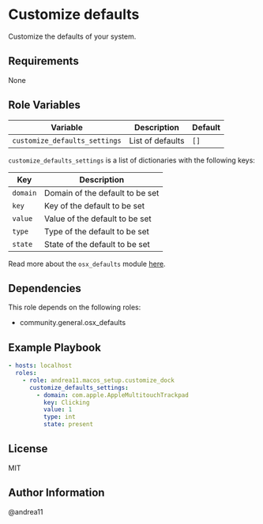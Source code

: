 # Customize defaults

Customize the defaults of your system.

## Requirements

None

## Role Variables

| Variable                      | Description      | Default |
| ----------------------------- | ---------------- | ------- |
| `customize_defaults_settings` | List of defaults | `[]`    |

`customize_defaults_settings` is a list of dictionaries with the following keys:

| Key      | Description                     |
| -------- | ------------------------------- |
| `domain` | Domain of the default to be set |
| `key`    | Key of the default to be set    |
| `value`  | Value of the default to be set  |
| `type`   | Type of the default to be set   |
| `state`  | State of the default to be set  |

Read more about the `osx_defaults` module [here](https://docs.ansible.com/ansible/latest/collections/community/general/osx_defaults_module.html).

## Dependencies

This role depends on the following roles:

- community.general.osx_defaults

## Example Playbook

```yaml
- hosts: localhost
  roles:
    - role: andrea11.macos_setup.customize_dock
      customize_defaults_settings:
        - domain: com.apple.AppleMultitouchTrackpad
          key: Clicking
          value: 1
          type: int
          state: present
```

## License

MIT

## Author Information

@andrea11
